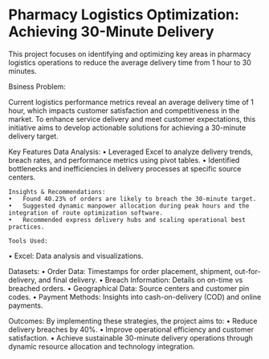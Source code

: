 # Pharmacy Logistics Optimization: Achieving 30-Minute Delivery

This project focuses on identifying and optimizing key areas in pharmacy logistics operations to reduce the average delivery time from 1 hour to 30 minutes.

  Bsiness Problem:

Current logistics performance metrics reveal an average delivery time of 1 hour, which impacts customer satisfaction and competitiveness in the market. To enhance service delivery and meet customer expectations, this initiative aims to develop actionable solutions for achieving a 30-minute delivery target.

Key Features
	Data Analysis:
	•	Leveraged Excel to analyze delivery trends, breach rates, and performance metrics using pivot tables.
	•	Identified bottlenecks and inefficiencies in delivery processes at specific source centers.
 
	Insights & Recommendations:
	•	Found 40.23% of orders are likely to breach the 30-minute target.
	•	Suggested dynamic manpower allocation during peak hours and the integration of route optimization software.
	•	Recommended express delivery hubs and scaling operational best practices.
 
	Tools Used:
  •	Excel: Data analysis and visualizations.

Datasets:
	•	Order Data: Timestamps for order placement, shipment, out-for-delivery, and final delivery.
	•	Breach Information: Details on on-time vs breached orders.
	•	Geographical Data: Source centers and customer pin codes.
	•	Payment Methods: Insights into cash-on-delivery (COD) and online payments.

Outcomes:
By implementing these strategies, the project aims to:
	•	Reduce delivery breaches by 40%.
	•	Improve operational efficiency and customer satisfaction.
	•	Achieve sustainable 30-minute delivery operations through dynamic resource allocation and technology integration.

